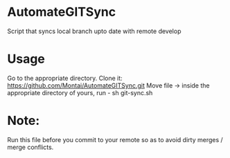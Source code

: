 # AutomateGITSync
Script that syncs local branch upto date with remote develop

# Usage 
Go to the appropriate directory. 
Clone it: https://github.com/Montai/AutomateGITSync.git
Move file -> inside the appropriate directory of yours, run -  sh git-sync.sh

# Note: 
Run this file before you commit to your remote so as to avoid dirty merges / merge conflicts.
